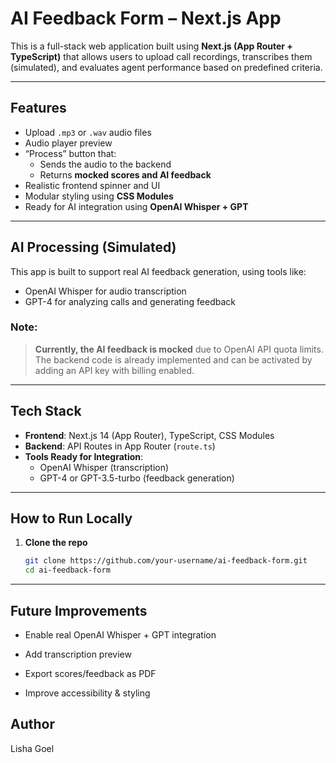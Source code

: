 # AI Feedback Form – Next.js App

This is a full-stack web application built using **Next.js (App Router + TypeScript)** that allows users to upload call recordings, transcribes them (simulated), and evaluates agent performance based on predefined criteria.

---

## Features

- Upload `.mp3` or `.wav` audio files
- Audio player preview
- “Process” button that:
  - Sends the audio to the backend
  - Returns **mocked scores and AI feedback**
- Realistic frontend spinner and UI
- Modular styling using **CSS Modules**
- Ready for AI integration using **OpenAI Whisper + GPT**

---

## AI Processing (Simulated)

This app is built to support real AI feedback generation, using tools like:

- OpenAI Whisper for audio transcription
- GPT-4 for analyzing calls and generating feedback

### Note:
> **Currently, the AI feedback is mocked** due to OpenAI API quota limits.  
> The backend code is already implemented and can be activated by adding an API key with billing enabled.

---

## Tech Stack

- **Frontend**: Next.js 14 (App Router), TypeScript, CSS Modules
- **Backend**: API Routes in App Router (`route.ts`)
- **Tools Ready for Integration**:
  - OpenAI Whisper (transcription)
  - GPT-4 or GPT-3.5-turbo (feedback generation)

---

## How to Run Locally

1. **Clone the repo**  
   ```bash
   git clone https://github.com/your-username/ai-feedback-form.git
   cd ai-feedback-form

---

## Future Improvements

- Enable real OpenAI Whisper + GPT integration

- Add transcription preview

- Export scores/feedback as PDF

- Improve accessibility & styling

##  Author

Lisha Goel